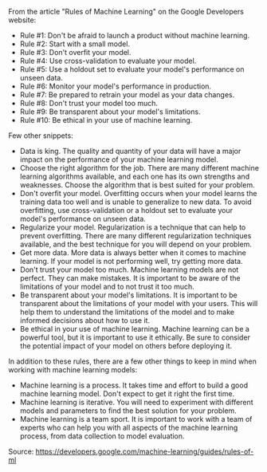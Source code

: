 From the article "Rules of Machine Learning" on the Google Developers website:
* Rule #1: Don't be afraid to launch a product without machine learning.
* Rule #2: Start with a small model.
* Rule #3: Don't overfit your model.
* Rule #4: Use cross-validation to evaluate your model.
* Rule #5: Use a holdout set to evaluate your model's performance on unseen data.
* Rule #6: Monitor your model's performance in production.
* Rule #7: Be prepared to retrain your model as your data changes.
* Rule #8: Don't trust your model too much.
* Rule #9: Be transparent about your model's limitations.
* Rule #10: Be ethical in your use of machine learning.

Few other snippets:
* Data is king. The quality and quantity of your data will have a major impact on the performance of your machine learning model.
* Choose the right algorithm for the job. There are many different machine learning algorithms available, and each one has its own strengths and weaknesses. Choose the algorithm that is best suited for your problem.
* Don't overfit your model. Overfitting occurs when your model learns the training data too well and is unable to generalize to new data. To avoid overfitting, use cross-validation or a holdout set to evaluate your model's performance on unseen data.
* Regularize your model. Regularization is a technique that can help to prevent overfitting. There are many different regularization techniques available, and the best technique for you will depend on your problem.
* Get more data. More data is always better when it comes to machine learning. If your model is not performing well, try getting more data.
* Don't trust your model too much. Machine learning models are not perfect. They can make mistakes. It is important to be aware of the limitations of your model and to not trust it too much.
* Be transparent about your model's limitations. It is important to be transparent about the limitations of your model with your users. This will help them to understand the limitations of the model and to make informed decisions about how to use it.
* Be ethical in your use of machine learning. Machine learning can be a powerful tool, but it is important to use it ethically. Be sure to consider the potential impact of your model on others before deploying it.

In addition to these rules, there are a few other things to keep in mind when working with machine learning models:

* Machine learning is a process. It takes time and effort to build a good machine learning model. Don't expect to get it right the first time.
* Machine learning is iterative. You will need to experiment with different models and parameters to find the best solution for your problem.
* Machine learning is a team sport. It is important to work with a team of experts who can help you with all aspects of the machine learning process, from data collection to model evaluation.

Source: https://developers.google.com/machine-learning/guides/rules-of-ml
